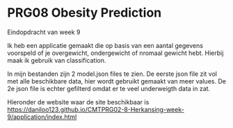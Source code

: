 # PRG08 Obesity Prediction
Eindopdracht van week 9

Ik heb een applicatie gemaakt die op basis van een aantal gegevens voorspeld of je overgewicht, ondergewicht of nromaal gewicht hebt.
Hierbij maak ik gebruik van classification.

In mijn bestanden zijn 2 model.json files te zien.
De eerste json file zit vol met alle beschikbare data, hier wordt gebruikt gemaakt van meer values.
De 2e json file is echter gefilterd omdat er te veel underweigth data in zat.

Hieronder de website waar de site beschikbaar is
https://daniloo123.github.io/CMTPRG02-8-Herkansing-week-9/application/index.html
